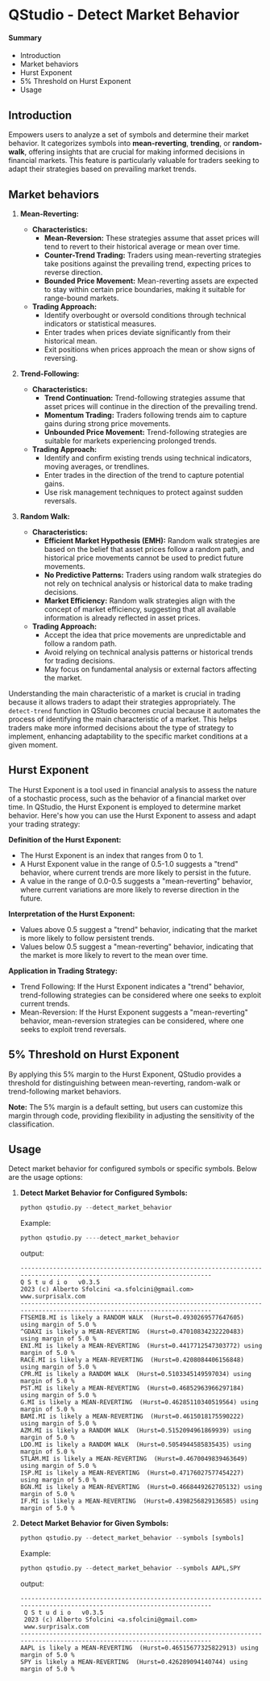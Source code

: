 # QStudio - Detect Market Behavior


#### Summary
- Introduction
- Market behaviors
- Hurst Exponent
- 5% Threshold on Hurst Exponent
- Usage



## Introduction

Empowers users to analyze a set of symbols and determine their market behavior. It categorizes symbols into **mean-reverting**, **trending**, or **random-walk**, offering insights that are crucial for making informed decisions in financial markets. This feature is particularly valuable for traders seeking to adapt their strategies based on prevailing market trends.

## Market behaviors

1. **Mean-Reverting:**
    - **Characteristics:**
        - **Mean-Reversion:** These strategies assume that asset prices will tend to revert to their historical average or mean over time.
        - **Counter-Trend Trading:** Traders using mean-reverting strategies take positions against the prevailing trend, expecting prices to reverse direction.
        - **Bounded Price Movement:** Mean-reverting assets are expected to stay within certain price boundaries, making it suitable for range-bound markets.
    - **Trading Approach:**
        - Identify overbought or oversold conditions through technical indicators or statistical measures.
        - Enter trades when prices deviate significantly from their historical mean.
        - Exit positions when prices approach the mean or show signs of reversing.


2. **Trend-Following:**
    - **Characteristics:**
        - **Trend Continuation:** Trend-following strategies assume that asset prices will continue in the direction of the prevailing trend.
        - **Momentum Trading:** Traders following trends aim to capture gains during strong price movements.
        - **Unbounded Price Movement:** Trend-following strategies are suitable for markets experiencing prolonged trends.
    - **Trading Approach:**
        - Identify and confirm existing trends using technical indicators, moving averages, or trendlines.
        - Enter trades in the direction of the trend to capture potential gains.
        - Use risk management techniques to protect against sudden reversals.


3. **Random Walk:**
    - **Characteristics:**
        - **Efficient Market Hypothesis (EMH):** Random walk strategies are based on the belief that asset prices follow a random path, and historical price movements cannot be used to predict future movements.
        - **No Predictive Patterns:** Traders using random walk strategies do not rely on technical analysis or historical data to make trading decisions.
        - **Market Efficiency:** Random walk strategies align with the concept of market efficiency, suggesting that all available information is already reflected in asset prices.
    - **Trading Approach:**
        - Accept the idea that price movements are unpredictable and follow a random path.
        - Avoid relying on technical analysis patterns or historical trends for trading decisions.
        - May focus on fundamental analysis or external factors affecting the market.


Understanding the main characteristic of a market is crucial in trading because it allows traders to adapt their strategies appropriately.
The `detect-trend` function in QStudio becomes crucial because it automates the process of identifying the main characteristic of a market. This helps traders make more informed decisions about the type of strategy to implement, enhancing adaptability to the specific market conditions at a given moment.

## Hurst Exponent
The Hurst Exponent is a tool used in financial analysis to assess the nature of a stochastic process, such as the behavior of a financial market over time. In QStudio, the Hurst Exponent is employed to determine market behavior. Here's how you can use the Hurst Exponent to assess and adapt your trading strategy:

**Definition of the Hurst Exponent:**

- The Hurst Exponent is an index that ranges from 0 to 1.
- A Hurst Exponent value in the range of 0.5-1.0 suggests a "trend" behavior, where current trends are more likely to persist in the future.
- A value in the range of 0.0-0.5 suggests a "mean-reverting" behavior, where current variations are more likely to reverse direction in the future.

**Interpretation of the Hurst Exponent:**

- Values above 0.5 suggest a "trend" behavior, indicating that the market is more likely to follow persistent trends.
- Values below 0.5 suggest a "mean-reverting" behavior, indicating that the market is more likely to revert to the mean over time.

**Application in Trading Strategy:**

- Trend Following: If the Hurst Exponent indicates a "trend" behavior, trend-following strategies can be considered where one seeks to exploit current trends.
- Mean-Reversion: If the Hurst Exponent suggests a "mean-reverting" behavior, mean-reversion strategies can be considered, where one seeks to exploit trend reversals.

## 5% Threshold on Hurst Exponent
By applying this 5% margin to the Hurst Exponent, QStudio provides a threshold for distinguishing between mean-reverting, random-walk or trend-following market behaviors.

**Note:** The 5% margin is a default setting, but users can customize this margin through code, providing flexibility in adjusting the sensitivity of the classification.


## Usage

Detect market behavior for configured symbols or specific symbols. Below are the usage options:

1. **Detect Market Behavior for Configured Symbols:**
   ```python
   python qstudio.py --detect_market_behavior 
   ```
   Example:
   ```python
   python qstudio.py ----detect_market_behavior 
   ```
   output:
   ~~~console
   ------------------------------------------------------------------------------------------------------------------------
   Q S t u d i o   v0.3.5
   2023 (c) Alberto Sfolcini <a.sfolcini@gmail.com>
   www.surprisalx.com
   ------------------------------------------------------------------------------------------------------------------------
   FTSEMIB.MI is likely a RANDOM WALK  (Hurst=0.4930269577647605) using margin of 5.0 %
   ^GDAXI is likely a MEAN-REVERTING  (Hurst=0.47010834232220483) using margin of 5.0 %
   ENI.MI is likely a MEAN-REVERTING  (Hurst=0.4417712547303772) using margin of 5.0 %
   RACE.MI is likely a MEAN-REVERTING  (Hurst=0.4208084406156848) using margin of 5.0 %
   CPR.MI is likely a RANDOM WALK  (Hurst=0.5103345149597034) using margin of 5.0 %
   PST.MI is likely a MEAN-REVERTING  (Hurst=0.46852963966297184) using margin of 5.0 %
   G.MI is likely a MEAN-REVERTING  (Hurst=0.46285110340519564) using margin of 5.0 %
   BAMI.MI is likely a MEAN-REVERTING  (Hurst=0.4615018175590222) using margin of 5.0 %
   AZM.MI is likely a RANDOM WALK  (Hurst=0.5152094961869939) using margin of 5.0 %
   LDO.MI is likely a RANDOM WALK  (Hurst=0.5054944585835435) using margin of 5.0 %
   STLAM.MI is likely a MEAN-REVERTING  (Hurst=0.4670049839463649) using margin of 5.0 %
   ISP.MI is likely a MEAN-REVERTING  (Hurst=0.47176027577454227) using margin of 5.0 %
   BGN.MI is likely a MEAN-REVERTING  (Hurst=0.4668449262705132) using margin of 5.0 %
   IF.MI is likely a MEAN-REVERTING  (Hurst=0.4398256829136585) using margin of 5.0 %
   ~~~

2. **Detect Market Behavior for Given Symbols:**
   ```python
   python qstudio.py --detect_market_behavior --symbols [symbols]
   ```
   Example:
   ```python
   python qstudio.py --detect_market_behavior --symbols AAPL,SPY
   ```
   output:
   ~~~console
   ------------------------------------------------------------------------------------------------------------------------
    Q S t u d i o   v0.3.5
    2023 (c) Alberto Sfolcini <a.sfolcini@gmail.com>
    www.surprisalx.com
   ------------------------------------------------------------------------------------------------------------------------
   AAPL is likely a MEAN-REVERTING  (Hurst=0.46515677325822913) using margin of 5.0 %
   SPY is likely a MEAN-REVERTING  (Hurst=0.426289094140744) using margin of 5.0 %
   ~~~

